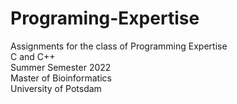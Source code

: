 # Programing-Expertise
Assignments for the class of Programming Expertise \
C and C++ \
Summer Semester 2022 \
Master of Bioinformatics \
University of Potsdam
